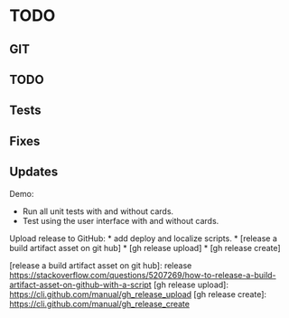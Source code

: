 # TODO

## GIT

## TODO

## Tests

## Fixes

## Updates

Demo:
* Run all unit tests with and without cards.
* Test using the user interface with and without cards.

Upload release to GitHub:
	* add deploy and localize scripts.
	* [release a build artifact asset on git hub]
	* [gh release upload]
	* [gh release create]
	
[release a build artifact asset on git hub]: release https://stackoverflow.com/questions/5207269/how-to-release-a-build-artifact-asset-on-github-with-a-script
[gh release upload]: https://cli.github.com/manual/gh_release_upload
[gh release create]: https://cli.github.com/manual/gh_release_create
